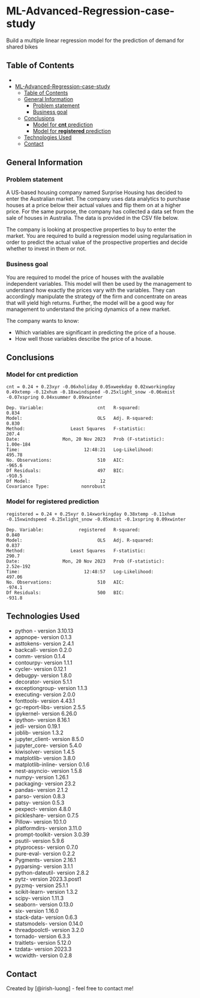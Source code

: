 # 

# ML-Advanced-Regression-case-study
Build a multiple linear regression model for the prediction of demand for shared bikes


## Table of Contents
- [](#)
- [ML-Advanced-Regression-case-study](#ml-advanced-regression-case-study)
  - [Table of Contents](#table-of-contents)
  - [General Information](#general-information)
    - [Problem statement](#problem-statement)
    - [Business goal](#business-goal)
  - [Conclusions](#conclusions)
    - [Model for **cnt** prediction](#model-for-cnt-prediction)
    - [Model for **registered** prediction](#model-for-registered-prediction)
  - [Technologies Used](#technologies-used)
  - [Contact](#contact)


## General Information
### Problem statement
A US-based housing company named Surprise Housing has decided to enter the Australian market. The company uses data analytics to purchase houses at a price below their actual values and flip them on at a higher price. For the same purpose, the company has collected a data set from the sale of houses in Australia. The data is provided in the CSV file below.
 
The company is looking at prospective properties to buy to enter the market. You are required to build a regression model using regularisation in order to predict the actual value of the prospective properties and decide whether to invest in them or not.

### Business goal
You are required to model the price of houses with the available independent variables. This model will then be used by the management to understand how exactly the prices vary with the variables. They can accordingly manipulate the strategy of the firm and concentrate on areas that will yield high returns. Further, the model will be a good way for management to understand the pricing dynamics of a new market.

The company wants to know:
- Which variables are significant in predicting the price of a house.
- How well those variables describe the price of a house.

## Conclusions

### Model for **cnt** prediction


```cnt = 0.24 + 0.23xyr -0.06xholiday 0.05xweekday 0.02xworkingday 0.49xtemp -0.12xhum -0.18xwindspeed -0.25xlight_snow -0.06xmist -0.07xspring 0.04xsummer 0.09xwinter```

```
Dep. Variable:                    cnt   R-squared:                       0.834
Model:                            OLS   Adj. R-squared:                  0.830
Method:                 Least Squares   F-statistic:                     207.4
Date:                Mon, 20 Nov 2023   Prob (F-statistic):          1.00e-184
Time:                        12:48:21   Log-Likelihood:                 495.78
No. Observations:                 510   AIC:                            -965.6
Df Residuals:                     497   BIC:                            -910.5
Df Model:                          12                                         
Covariance Type:            nonrobust                                         
```


### Model for **registered** prediction
```registered = 0.24 + 0.25xyr 0.14xworkingday 0.38xtemp -0.11xhum -0.15xwindspeed -0.25xlight_snow -0.05xmist -0.1xspring 0.09xwinter```

```
Dep. Variable:             registered   R-squared:                       0.840
Model:                            OLS   Adj. R-squared:                  0.837
Method:                 Least Squares   F-statistic:                     290.7
Date:                Mon, 20 Nov 2023   Prob (F-statistic):          2.52e-192
Time:                        12:48:57   Log-Likelihood:                 497.06
No. Observations:                 510   AIC:                            -974.1
Df Residuals:                     500   BIC:                            -931.8
```


## Technologies Used
- python - version 3.10.13
- appnope- version 0.1.3
- asttokens- version 2.4.1
- backcall- version 0.2.0
- comm- version 0.1.4
- contourpy- version 1.1.1
- cycler- version 0.12.1
- debugpy- version 1.8.0
- decorator- version 5.1.1
- exceptiongroup- version 1.1.3
- executing- version 2.0.0
- fonttools- version 4.43.1
- gc-report-libs- version 2.5.5
- ipykernel- version 6.26.0
- ipython- version 8.16.1
- jedi- version 0.19.1
- joblib- version 1.3.2
- jupyter_client- version 8.5.0
- jupyter_core- version 5.4.0
- kiwisolver- version 1.4.5
- matplotlib- version 3.8.0
- matplotlib-inline- version 0.1.6
- nest-asyncio- version 1.5.8
- numpy- version 1.26.1
- packaging- version 23.2
- pandas- version 2.1.2
- parso- version 0.8.3
- patsy- version 0.5.3
- pexpect- version 4.8.0
- pickleshare- version 0.7.5
- Pillow- version 10.1.0
- platformdirs- version 3.11.0
- prompt-toolkit- version 3.0.39
- psutil- version 5.9.6
- ptyprocess- version 0.7.0
- pure-eval- version 0.2.2
- Pygments- version 2.16.1
- pyparsing- version 3.1.1
- python-dateutil- version 2.8.2
- pytz- version 2023.3.post1
- pyzmq- version 25.1.1
- scikit-learn- version 1.3.2
- scipy- version 1.11.3
- seaborn- version 0.13.0
- six- version 1.16.0
- stack-data- version 0.6.3
- statsmodels- version 0.14.0
- threadpoolctl- version 3.2.0
- tornado- version 6.3.3
- traitlets- version 5.12.0
- tzdata- version 2023.3
- wcwidth- version 0.2.8


## Contact
Created by [@irish-luong] - feel free to contact me!

